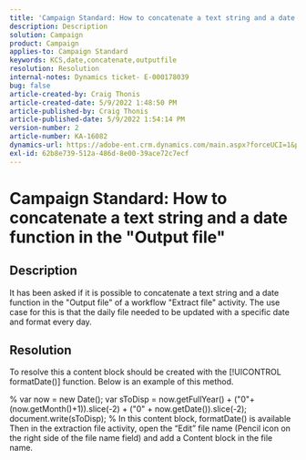```yaml
---
title: 'Campaign Standard: How to concatenate a text string and a date function in the "Output file"'
description: Description
solution: Campaign
product: Campaign
applies-to: Campaign Standard
keywords: KCS,date,concatenate,outputfile
resolution: Resolution
internal-notes: Dynamics ticket- E-000178039
bug: false
article-created-by: Craig Thonis
article-created-date: 5/9/2022 1:48:50 PM
article-published-by: Craig Thonis
article-published-date: 5/9/2022 1:54:14 PM
version-number: 2
article-number: KA-16082
dynamics-url: https://adobe-ent.crm.dynamics.com/main.aspx?forceUCI=1&pagetype=entityrecord&etn=knowledgearticle&id=abd60abc-9ecf-ec11-a7b5-00224809c196
exl-id: 62b8e739-512a-486d-8e00-39ace72c7ecf
---
```

# Campaign Standard: How to concatenate a text string and a date function in the "Output file"

## Description


It has been asked if it is possible to concatenate a text string and a date function in the "Output file" of a workflow "Extract file" activity. The use case for this is that the daily file needed to be updated with a specific date and format every day.


## Resolution


To resolve this a content block should be created with the [!UICONTROL formatDate()] function. Below is an example of this method.

%
var now = new Date();
var sToDisp = now.getFullYear() + ("0"+(now.getMonth()+1)).slice(-2) + ("0" + now.getDate()).slice(-2);
document.write(sToDisp);
%
In this content block, formatDate() is available
 
Then in the extraction file activity, open the “Edit” file name (Pencil icon on the right side of the file name field) and add a Content block in the file name.
